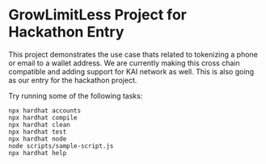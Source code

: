 # GrowLimitLess Project for Hackathon Entry

This project demonstrates the use case thats related to tokenizing a phone or email to a wallet address. We are currently making this cross chain compatible and adding support for KAI network as well. This is also going as our entry for the hackathon project.

Try running some of the following tasks:

```shell
npx hardhat accounts
npx hardhat compile
npx hardhat clean
npx hardhat test
npx hardhat node
node scripts/sample-script.js
npx hardhat help
```
